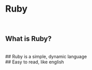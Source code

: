 # Ruby #

<br/>

## What is Ruby? ##
<br/>
## Ruby is a simple, dynamic language<br/>
## Easy to read, like english 
